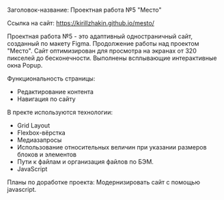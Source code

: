 ﻿Заголовок-название: Проектная работа №5 "Место" 

Ссылка на сайт: https://kirillzhakin.github.io/mesto/

Проектная работа №5 - это адаптивный одностраничный сайт, созданный по макету Figma. Продолжение работы над проектом "Место". Сайт оптимизирован для просмотра на экранах от 320 пикселей до бесконечности. Выполнены всплывающие интерактивные окна Popup. 
 
Функциональность страницы: 

- Редактирование контента
- Навигация по сайту

В пректе используются технологии:
- Grid Layout
- Flexbox-вёрстка
- Медиазапросы
- Использование относительных величин при указании размеров блоков и элементов
- Пути к файлам и организация файлов по БЭМ.
- JavaScript

Планы по доработке проекта:
Модернизировать сайт с помощью javascript.

